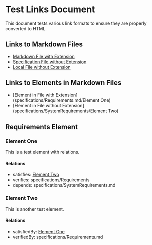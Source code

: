 # Test Links Document

This document tests various link formats to ensure they are properly converted to HTML.

## Links to Markdown Files

- [Markdown File with Extension](specifications/Requirements.md)
- [Specification File without Extension](specifications/SystemRequirements)
- [Local File without Extension](UserStories)

## Links to Elements in Markdown Files

- [Element in File with Extension](specifications/Requirements.md/Element One)
- [Element in File without Extension](specifications/SystemRequirements/Element Two)

## Requirements Element

### Element One

This is a test element with relations.

#### Relations
* satisfies: [Element Two](#element-two)
* verifies: specifications/Requirements
* depends: specifications/SystemRequirements.md

### Element Two

This is another test element.

#### Relations
* satisfiedBy: [Element One](#element-one)
* verifiedBy: specifications/Requirements.md